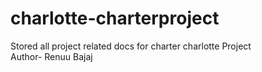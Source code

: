 # charlotte-charterproject
Stored all project related docs for charter charlotte Project
<br>
Author- Renuu Bajaj
